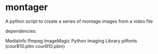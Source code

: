 montager
========

A python script to create a series of montage images from a video file

dependencies:

MediaInfo
ffmpeg
ImageMagic
Python Imaging Library
pilfonts (courB10.pilm courB10.pbm)